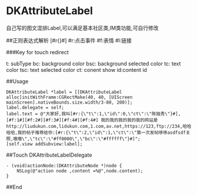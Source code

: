 # DKAttributeLabel
自己写的图文混排Label,可以满足基本社区类,IM类功能,可自行修改

##正则表达式解析
[#r{}#]
#r:点击事件
#f:表情
#l:链接

###Key for touch redirect 

t: subType
bc: background color
bsc: background selected color
tc: text color
tsc: text selected color
ct: conent show
id:content id


##Usage

    DKAttributeLabel *label = [[DKAttributeLabel alloc]initWithFrame:CGRectMake(40, 40, [UIScreen mainScreen].nativeBounds.size.width/3-80, 200)];
    label.delegate = self;      
    label.text = @"大家好,我叫[#r:{\"t\":1,\"id\":0,\"ct\":\"陈独秀\"}#],[#f:1#][#f:2#][#f:3#][#f:4#][#f:4#] 我的我的我的我的我的网站是http://liudukun.com,lidukun.com,1.com,av.net,https://123,ftp://234,哈哈哈哈,我的帖子推荐给你:[#r:{\"t\":2,\"id\":1,\"ct\":\"第一次发帖哆哆asdfsdf关照,嗷嗷\",\"tc\":\"#ff0000\",\"bc\":\"#ffffff\"}#]";
    [self.view addSubview:label];
    

##Touch DKAttributeLabelDelegate 

    - (void)actionNode:(DKAttributeNode *)node {
        NSLog(@"action node ,content =%@",node.content);
    }

##End
